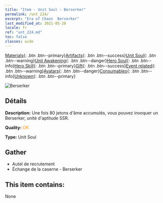 ```yaml
---
title: "Item - Unit Soul - Berserker"
permalink: /unt_224/
excerpt: "Era of Chaos  Berserker"
last_modified_at: 2021-05-28
locale: fr
ref: "unt_224.md"
toc: false
classes: wide
---
```

 [Materials](/ItemsFR/){: .btn .btn--primary}[Artifacts](/ItemsFR/Artifacts/){: .btn .btn--success}[Unit Soul](/ItemsFR/UnitSoul/){: .btn .btn--warning}[Unit Awakening](/ItemsFR/UnitAwakening/){: .btn .btn--danger}[Hero Soul](/ItemsFR/HeroSoul/){: .btn .btn--info}[Hero Skill](/ItemsFR/HeroSkill/){: .btn .btn--primary}[Gift](/ItemsFR/Gift/){: .btn .btn--success}[Event related](/ItemsFR/Events/){: .btn .btn--warning}[Avatars](/ItemsFR/Avatars/){: .btn .btn--danger}[Consumables](/ItemsFR/Consumables/){: .btn .btn--info}[Unknown](/ItemsFR/Unknown/){: .btn .btn--primary}

 ![Berserker](/images/u/ti_kuangzhanshi.jpg)

## Détails
 **Description:** Une fois 80 jetons d'âme accumulés, vous pouvez invoquer un Berserker, unité d'aptitude SSR.

 **Quality:** <span style="color: #FF8C00">OK</span>

 **Type:** Unit Soul

## Gather

*    Autel de recrutement 
*    Échange de la caserne - Berserker 

## This item contains:

  None

